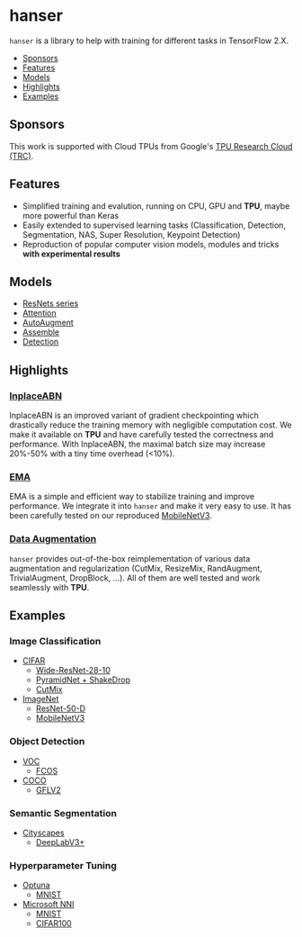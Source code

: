 # hanser

`hanser` is a library to help with training for different tasks in TensorFlow 2.X.

- [Sponsors](#sponsors)
- [Features](#features)
- [Models](#models)
- [Highlights](#highlights)
- [Examples](#examples)

## Sponsors
This work is supported with Cloud TPUs from Google's [TPU Research Cloud (TRC)](https://sites.research.google/trc/about/).

## Features

- Simplified training and evalution, running on CPU, GPU and **TPU**, maybe more powerful than Keras
- Easily extended to supervised learning tasks (Classification, Detection, Segmentation, NAS, Super Resolution, Keypoint Detection)
- Reproduction of popular computer vision models, modules and tricks **with experimental results**

## Models
- [ResNets series](/docs/models/resnet.md)
- [Attention](/docs/models/attention.md)
- [AutoAugment](/docs/models/autoaugment.md)
- [Assemble](/docs/models/assemble.md)
- [Detection](/docs/models/detection.md)

## Highlights
### [InplaceABN](/examples/highlights/inplace_abn.py)
InplaceABN is an improved variant of gradient checkpointing which drastically reduce the training memory with negligible computation cost. We make it available on **TPU** and have carefully tested the correctness and performance. With InplaceABN, the maximal batch size may increase 20%-50% with a tiny time overhead (<10%).

### [EMA](/examples/official/cls/imagenet/mobilenetv3.py)
EMA is a simple and efficient way to stabilize training and improve performance. We integrate it into `hanser` and make it very easy to use. It has been carefully tested on our reproduced [MobileNetV3](/examples/official/cls/imagenet/mobilenetv3.py). 

### [Data Augmentation](/hanser/transform)
`hanser` provides out-of-the-box reimplementation of various data augmentation and regularization (CutMix, ResizeMix, RandAugment, TrivialAugment, DropBlock, ...). All of them are well tested and work seamlessly with **TPU**. 

## Examples

### Image Classification
- [CIFAR](/examples/official/cls/cifar)
  - [Wide-ResNet-28-10](/examples/official/cls/cifar/wrn/WRN-28-10.py)
  - [PyramidNet + ShakeDrop](/examples/official/cls/cifar/shakedrop/PyramidNet-270-a200.py)
  - [CutMix](/examples/official/cls/cifar/cutmix/PyramidNet.py)
- [ImageNet](/examples/official/cls/imagenet)
  - [ResNet-50-D](/examples/official/cls/imagenet/resnet_vd50.py)
  - [MobileNetV3](/examples/official/cls/imagenet/mobilenetv3.py)

### Object Detection
- [VOC](/examples/official/det/voc)
  - [FCOS](/examples/official/det/voc/fcos.py)
- [COCO](/examples/official/det/coco)
  - [GFLV2](/examples/official/det/coco/gflv2.py)

### Semantic Segmentation
- [Cityscapes](/examples/official/seg/cityscapes)
  - [DeepLabV3+](/examples/official/seg/cityscapes/deeplabv3p.py)

### Hyperparameter Tuning
- [Optuna](/examples/hpo/optuna)
  - [MNIST](/examples/hpo/optuna/mnist.py)
- [Microsoft NNI](/examples/hpo/nni)
  - [MNIST](/examples/hpo/nni/mnist.py)
  - [CIFAR100](/examples/hpo/nni/wrn.py)